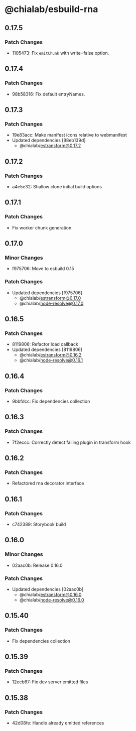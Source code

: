 # @chialab/esbuild-rna

## 0.17.5

### Patch Changes

- 1105473: Fix `emitChunk` with write=false option.

## 0.17.4

### Patch Changes

- 98b58316: Fix default entryNames.

## 0.17.3

### Patch Changes

- 19e83acc: Make manifest icons relative to webmanifest
- Updated dependencies [88eb139d]
  - @chialab/estransform@0.17.2

## 0.17.2

### Patch Changes

- a4e5e32: Shallow clone initial build options

## 0.17.1

### Patch Changes

- Fix worker chunk generation

## 0.17.0

### Minor Changes

- f975706: Move to esbuild 0.15

### Patch Changes

- Updated dependencies [f975706]
  - @chialab/estransform@0.17.0
  - @chialab/node-resolve@0.17.0

## 0.16.5

### Patch Changes

- 8119806: Refactor load callback
- Updated dependencies [8119806]
  - @chialab/estransform@0.16.2
  - @chialab/node-resolve@0.16.1

## 0.16.4

### Patch Changes

- 9bbfdcc: Fix dependencies collection

## 0.16.3

### Patch Changes

- 7f2eccc: Correctly detect failing plugin in transform hook

## 0.16.2

### Patch Changes

- Refactored rna decorator interface

## 0.16.1

### Patch Changes

- c742389: Storybook build

## 0.16.0

### Minor Changes

- 02aac0b: Release 0.16.0

### Patch Changes

- Updated dependencies [02aac0b]
  - @chialab/estransform@0.16.0
  - @chialab/node-resolve@0.16.0

## 0.15.40

### Patch Changes

- Fix dependencies collection

## 0.15.39

### Patch Changes

- 12ecb67: Fix dev server emitted files

## 0.15.38

### Patch Changes

- 42d08fe: Handle already emitted references
